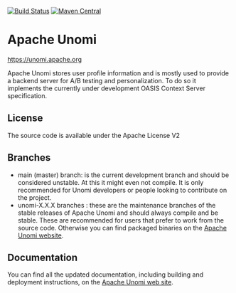 <!--
  ~ Licensed to the Apache Software Foundation (ASF) under one or more
  ~ contributor license agreements.  See the NOTICE file distributed with
  ~ this work for additional information regarding copyright ownership.
  ~ The ASF licenses this file to You under the Apache License, Version 2.0
  ~ (the "License"); you may not use this file except in compliance with
  ~ the License.  You may obtain a copy of the License at
  ~
  ~      http://www.apache.org/licenses/LICENSE-2.0
  ~
  ~ Unless required by applicable law or agreed to in writing, software
  ~ distributed under the License is distributed on an "AS IS" BASIS,
  ~ WITHOUT WARRANTIES OR CONDITIONS OF ANY KIND, either express or implied.
  ~ See the License for the specific language governing permissions and
  ~ limitations under the License.
  -->

[![Build Status](https://builds.apache.org/job/unomi-master/badge/icon)](https://builds.apache.org/job/unomi-master/)
[![Maven Central](https://maven-badges.herokuapp.com/maven-central/org.apache.unomi/unomi-root/badge.svg)](https://maven-badges.herokuapp.com/maven-central/org.apache.unomi/unomi-root)


Apache Unomi
============
https://unomi.apache.org

Apache Unomi stores user profile information and is mostly used to provide a backend server for A/B testing and 
personalization. To do so it implements the currently under development OASIS Context Server specification. 

License
-------
The source code is available under the Apache License V2

Branches
--------

- main (master) branch: is the current development branch and should be considered unstable. At this it might even not 
  compile. It is only recommended for Unomi developers or people looking to contribute on the project.
- unomi-X.X.X branches : these are the maintenance branches of the stable releases of Apache Unomi and should always
compile and be stable. These are recommended for users that prefer to work from the source code. Otherwise you can find 
packaged binaries on the [Apache Unomi website](https://unomi.apache.org). 

Documentation
-------------
You can find all the updated documentation, including building and deployment instructions, on the [Apache Unomi 
web site](https://unomi.apache.org).